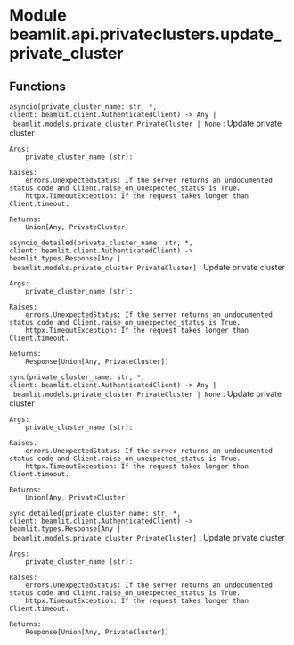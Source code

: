 Module beamlit.api.privateclusters.update_private_cluster
=========================================================

Functions
---------

`asyncio(private_cluster_name: str, *, client: beamlit.client.AuthenticatedClient) ‑> Any | beamlit.models.private_cluster.PrivateCluster | None`
:   Update private cluster
    
    Args:
        private_cluster_name (str):
    
    Raises:
        errors.UnexpectedStatus: If the server returns an undocumented status code and Client.raise_on_unexpected_status is True.
        httpx.TimeoutException: If the request takes longer than Client.timeout.
    
    Returns:
        Union[Any, PrivateCluster]

`asyncio_detailed(private_cluster_name: str, *, client: beamlit.client.AuthenticatedClient) ‑> beamlit.types.Response[Any | beamlit.models.private_cluster.PrivateCluster]`
:   Update private cluster
    
    Args:
        private_cluster_name (str):
    
    Raises:
        errors.UnexpectedStatus: If the server returns an undocumented status code and Client.raise_on_unexpected_status is True.
        httpx.TimeoutException: If the request takes longer than Client.timeout.
    
    Returns:
        Response[Union[Any, PrivateCluster]]

`sync(private_cluster_name: str, *, client: beamlit.client.AuthenticatedClient) ‑> Any | beamlit.models.private_cluster.PrivateCluster | None`
:   Update private cluster
    
    Args:
        private_cluster_name (str):
    
    Raises:
        errors.UnexpectedStatus: If the server returns an undocumented status code and Client.raise_on_unexpected_status is True.
        httpx.TimeoutException: If the request takes longer than Client.timeout.
    
    Returns:
        Union[Any, PrivateCluster]

`sync_detailed(private_cluster_name: str, *, client: beamlit.client.AuthenticatedClient) ‑> beamlit.types.Response[Any | beamlit.models.private_cluster.PrivateCluster]`
:   Update private cluster
    
    Args:
        private_cluster_name (str):
    
    Raises:
        errors.UnexpectedStatus: If the server returns an undocumented status code and Client.raise_on_unexpected_status is True.
        httpx.TimeoutException: If the request takes longer than Client.timeout.
    
    Returns:
        Response[Union[Any, PrivateCluster]]